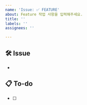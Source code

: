 ```yaml
---
name: 'Issue: ✅ FEATURE'
about: Feature 작업 사항을 입력해주세요.
title: ''
labels: ''
assignees: ''

---
```


## 🛠 Issue
- <!-- 이슈에 대해 간략하게 설명해주세요 -->

## 📋 To-do
- [ ] <!-- 이슈에 대해 간략하게 설명해주세요 -->
